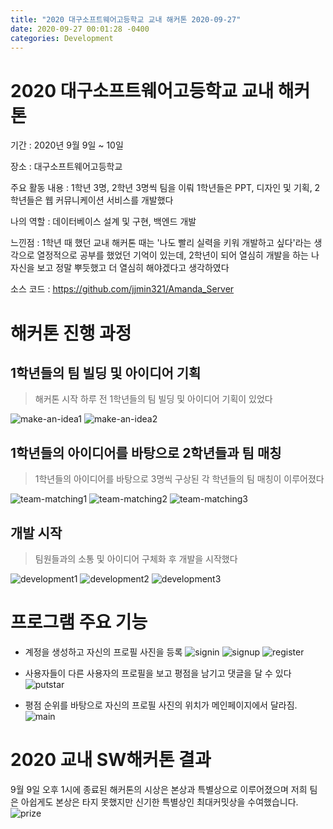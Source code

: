 ```yaml
---
title: "2020 대구소프트웨어고등학교 교내 해커톤 2020-09-27"
date: 2020-09-27 00:01:28 -0400
categories: Development
---
```


# 2020 대구소프트웨어고등학교 교내 해커톤 

기간 : 2020년 9월 9일 ~ 10일  

장소 : 대구소프트웨어고등학교

주요 활동 내용 : 1학년 3명, 2학년 3명씩 팀을 이뤄 1학년들은 PPT, 디자인 및 기획, 2학년들은 웹 커뮤니케이션 서비스를 개발했다 

나의 역할 : 데이터베이스 설계 및 구현, 백엔드 개발

느낀점 : 1학년 때 했던 교내 해커톤 때는 '나도 빨리 실력을 키워 개발하고 싶다'라는 생각으로 열정적으로 공부를 했었던 기억이 있는데, 2학년이 되어 열심히 개발을 하는 나 자신을 보고 정말 뿌듯했고 더 열심히 해야겠다고 생각하였다

소스 코드 : https://github.com/jjmin321/Amanda_Server

# 해커톤 진행 과정
##  1학년들의 팀 빌딩 및 아이디어 기획 
> 해커톤 시작 하루 전 1학년들의 팀 빌딩 및 아이디어 기획이 있었다

![make-an-idea1](https://user-images.githubusercontent.com/52072077/94923392-bdefb000-04f6-11eb-8f80-d486da8c3474.png)
![make-an-idea2](https://user-images.githubusercontent.com/52072077/94923353-af08fd80-04f6-11eb-880d-ce9f5247541c.png)

## 1학년들의 아이디어를 바탕으로 2학년들과 팀 매칭 
> 1학년들의 아이디어를 바탕으로 3명씩 구상된 각 학년들의 팀 매칭이 이루어졌다 

![team-matching1](https://user-images.githubusercontent.com/52072077/94923747-51c17c00-04f7-11eb-82c0-0666bf58348f.png)
![team-matching2](https://user-images.githubusercontent.com/52072077/94923718-466e5080-04f7-11eb-90d2-027ab294e3e0.png)
![team-matching3](https://user-images.githubusercontent.com/52072077/94922759-bda2e500-04f5-11eb-81f9-e15c43baeaa5.jpg)

## 개발 시작
> 팀원들과의 소통 및 아이디어 구체화 후 개발을 시작했다

![development1](https://user-images.githubusercontent.com/52072077/94922772-c1cf0280-04f5-11eb-9cd6-ae0e44305118.jpg)
![development2](https://user-images.githubusercontent.com/52072077/94922777-c3002f80-04f5-11eb-85b9-978a9d4b2cc8.jpg)
![development3](https://user-images.githubusercontent.com/52072077/94922783-c4315c80-04f5-11eb-8a33-9e1e535796d1.jpg)

# 프로그램 주요 기능

- 계정을 생성하고 자신의 프로필 사진을 등록
![signin](https://user-images.githubusercontent.com/52072077/94386849-8fcf4080-0183-11eb-9d66-5c3b56e09add.png)
![signup](https://user-images.githubusercontent.com/52072077/94386909-aaa1b500-0183-11eb-829e-aac442711cef.png)
![register](https://user-images.githubusercontent.com/52072077/94386936-c1480c00-0183-11eb-813f-e39176d78901.png)
- 사용자들이 다른 사용자의 프로필을 보고 평점을 남기고 댓글을 달 수 있다
![putstar](https://user-images.githubusercontent.com/52072077/94387254-90b4a200-0184-11eb-8c02-29d58320b885.png)

- 평점 순위를 바탕으로 자신의 프로필 사진의 위치가 메인페이지에서 달라짐.
![main](https://user-images.githubusercontent.com/52072077/94386296-44686280-0182-11eb-8663-cb2fb7361343.png)

# 2020 교내 SW해커톤 결과
9월 9일 오후 1시에 종료된 해커톤의 시상은 본상과 특별상으로 이루어졌으며 저희 팀은 아쉽게도 본상은 타지 못했지만 신기한 특별상인 최대커밋상을 수여했습니다. 
![prize](https://user-images.githubusercontent.com/52072077/94922699-a663f780-04f5-11eb-9f74-127f36e5814d.png)

